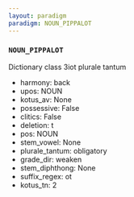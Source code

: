```yaml
---
layout: paradigm
paradigm: NOUN_PIPPALOT
---
```

### ` NOUN_PIPPALOT `

Dictionary class 3iot plurale tantum
* harmony: back
* upos: NOUN
* kotus_av: None
* possessive: False
* clitics: False
* deletion: t
* pos: NOUN
* stem_vowel: None
* plurale_tantum: obligatory
* grade_dir: weaken
* stem_diphthong: None
* suffix_regex: ot
* kotus_tn: 2
